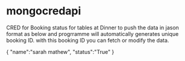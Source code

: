 # mongocredapi
CRED for Booking status for tables at Dinner
to push the data in jason format as below and progrramme will automatically generates unique booking ID. with this booking ID you can fetch or modify the data.

{
"name":"sarah mathew",
"status":"True"
}
